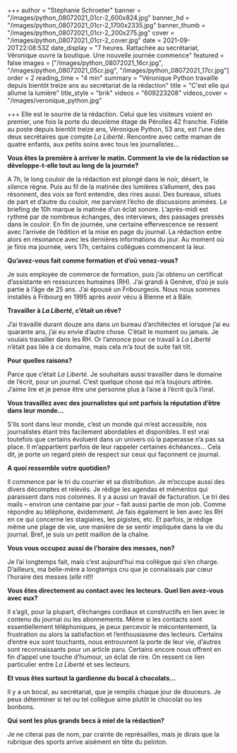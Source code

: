 +++
author = "Stéphanie Schroeter"
banner = "/images/python_08072021_01cr-2_600x824.jpg"
banner_hd = "/images/python_08072021_01cr-2_1700x2335.jpg"
banner_thumb = "/images/python_08072021_01cr-2_200x275.jpg"
cover = "/images/python_08072021_01cr-2_cover.jpg"
date = 2021-09-20T22:08:53Z
date_display = "7 heures. Rattachée au secrétariat, Véronique ouvre la boutique. Une nouvelle journée commence"
featured = false
images = ["/images/python_08072021_16cr.jpg", "/images/python_08072021_05cr.jpg", "/images/python_08072021_17cr.jpg"]
order = 2
reading_time = "4 min"
summary = "Véronique Python travaille depuis bientôt treize ans au secrétariat de la rédaction"
title = "C'est elle qui allume la lumière"
title_style = "brik"
videos = "609223208"
videos_cover = "/images/veronique_python.jpg"

+++
Elle est le sourire de la rédaction. Celui que les visiteurs voient en premier, une fois la porte du deuxième étage de Pérolles 42 franchie. Fidèle au poste depuis bientôt treize ans, Véronique Python, 53 ans, est l’une des deux secrétaires que compte _La Liberté_. Rencontre avec cette maman de quatre enfants, aux petits soins avec tous les journalistes…

**Vous êtes la première à arriver le matin. Comment la vie de la rédaction se développe-t-elle tout au long de la journée?**

A 7h, le long couloir de la rédaction est plongé dans le noir, désert, le silence règne. Puis au fil de la matinée des lumières s’allument, des pas résonnent, des voix se font entendre, des rires aussi. Des bureaux, situés de part et d’autre du couloir, me parvient l’écho de discussions animées. Le briefing de 10h marque la matinée d’un éclat sonore. L’après-midi est rythmé par de nombreux échanges, des interviews, des passages pressés dans le couloir. En fin de journée, une certaine effervescence se ressent avec l’arrivée de l’édition et la mise en page du journal. La rédaction entre alors en résonance avec les dernières informations du jour. Au moment où je finis ma journée, vers 17h, certains collègues commencent la leur.

**Qu’avez-vous fait comme formation et d’où venez-vous?**

Je suis employée de commerce de formation, puis j’ai obtenu un certificat d’assistante en ressources humaines (RH). J’ai grandi à Genève, d’où je suis partie à l’âge de 25 ans. J’ai épousé un Fribourgeois. Nous nous sommes installés à Fribourg en 1995 après avoir vécu à Bienne et à Bâle.

**Travailler à _La Liberté_, c’était un rêve?**

J’ai travaillé durant douze ans dans un bureau d’architectes et lorsque j’ai eu quarante ans, j’ai eu envie d’autre chose. C’était le moment ou jamais. Je voulais travailler dans les RH. Or l’annonce pour ce travail à _La Liberté_ n’était pas liée à ce domaine, mais cela m’a tout de suite fait tilt.

**Pour quelles raisons?**

Parce que c’était _La Liberté_. Je souhaitais aussi travailler dans le domaine de l’écrit, pour un journal. C’est quelque chose qui m’a toujours attirée. J’aime lire et je pense être une personne plus à l’aise à l’écrit qu’à l’oral.

**Vous travaillez avec des journalistes qui ont parfois la réputation d’être dans leur monde…**

S’ils sont dans leur monde, c’est un monde qui m’est accessible, nos journalistes étant très facilement abordables et disponibles. Il est vrai toutefois que certains évoluent dans un univers où la paperasse n’a pas sa place. Il m’appartient parfois de leur rappeler certaines échéances… Cela dit, je porte un regard plein de respect sur ceux qui façonnent ce journal.

**A quoi ressemble votre quotidien?**

Il commence par le tri du courrier et sa distribution. Je m’occupe aussi des divers décomptes et relevés. Je rédige les agendas et mémentos qui paraissent dans nos colonnes. Il y a aussi un travail de facturation. Le tri des mails – environ une centaine par jour – fait aussi partie de mon job. Comme répondre au téléphone, évidemment. Je fais également le lien avec les RH en ce qui concerne les stagiaires, les pigistes, etc. Et parfois, je rédige même une plage de vie, une manière de se sentir impliquée dans la vie du journal. Bref, je suis un petit maillon de la chaîne.

**Vous vous occupez aussi de l’horaire des messes, non?**

Je l’ai longtemps fait, mais c’est aujourd’hui ma collègue qui s’en charge. D’ailleurs, ma belle-mère a longtemps cru que je connaissais par cœur l’horaire des messes (_elle rit_)!

**Vous êtes directement au contact avec les lecteurs. Quel lien avez-vous avec eux?**

Il s’agit, pour la plupart, d’échanges cordiaux et constructifs en lien avec le contenu du journal ou les abonnements. Même si les contacts sont essentiellement téléphoniques, je peux percevoir le mécontentement, la frustration ou alors la satisfaction et l’enthousiasme des lecteurs. Certains d’entre eux sont touchants, nous entrouvrent la porte de leur vie, d’autres sont reconnaissants pour un article paru. Certains encore nous offrent en fin d’appel une touche d’humour, un éclat de rire. On ressent ce lien particulier entre _La Liberté_ et ses lecteurs.

**Et vous êtes surtout la gardienne du bocal à chocolats…**

Il y a un bocal, au secrétariat, que je remplis chaque jour de douceurs. Je peux déterminer si tel ou tel collègue aime plutôt le chocolat ou les bonbons.

**Qui sont les plus grands becs à miel de la rédaction?**

Je ne citerai pas de nom, par crainte de représailles, mais je dirais que la rubrique des sports arrive aisément en tête du peloton.